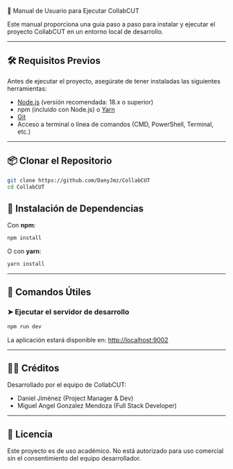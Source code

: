 📘 Manual de Usuario para Ejecutar CollabCUT

Este manual proporciona una guía paso a paso para instalar y ejecutar el proyecto CollabCUT en un entorno local de desarrollo.

---

## 🛠️ Requisitos Previos

Antes de ejecutar el proyecto, asegúrate de tener instaladas las siguientes herramientas:

- [Node.js](https://nodejs.org/) (versión recomendada: 18.x o superior)
- npm (incluido con Node.js) o [Yarn](https://classic.yarnpkg.com/lang/en/)
- [Git](https://git-scm.com/)
- Acceso a terminal o línea de comandos (CMD, PowerShell, Terminal, etc.)

---

## 📦 Clonar el Repositorio

```bash
git clone https://github.com/DanyJmz/CollabCUT
cd CollabCUT
```

## 🚀 Instalación de Dependencias

Con **npm**:

```bash
npm install
```

O con **yarn**:

```bash
yarn install
```

---

## 🧪 Comandos Útiles

### ➤ Ejecutar el servidor de desarrollo

```bash
npm run dev
```

La aplicación estará disponible en: [http://localhost:9002](http://localhost:9002)

---

## 🧑‍💻 Créditos

Desarrollado por el equipo de CollabCUT:  
- Daniel Jiménez (Project Manager & Dev)  
- Miguel Angel Gonzalez Mendoza (Full Stack Developer)

---

## 📝 Licencia

Este proyecto es de uso académico. No está autorizado para uso comercial sin el consentimiento del equipo desarrollador.